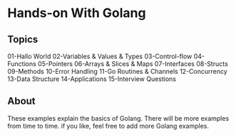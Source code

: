 # Hands-on With Golang

## Topics
01-Hallo World
02-Variables & Values & Types
03-Control-flow
04-Functions
05-Pointers
06-Arrays & Slices & Maps
07-Interfaces
08-Structs
09-Methods
10-Error Handling
11-Go Routines & Channels
12-Concurrency
13-Data Structure
14-Applications
15-Interview Questions


## About
These examples explain the basics of Golang. There will be more examples from time to time.
if you like, feel free to add more Golang examples.
